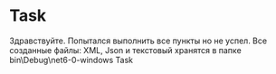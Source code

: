 # Task
Здравствуйте. Попытался выполнить все пункты но не успел.
Все созданные файлы: XML, Json и текстовый хранятся в папке bin\Debug\net6-0-windows
Task
